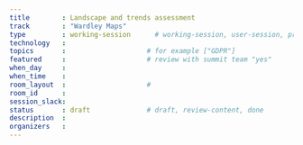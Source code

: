 ```yaml
---
title        : Landscape and trends assessment
track        : "Wardley Maps"
type         : working-session      # working-session, user-session, product-session
technology   :
topics       :                    # for example ["GDPR"]
featured     :                    # review with summit team "yes"
when_day     :
when_time    : 
room_layout  :                    #
room_id      : 
session_slack: 
status       : draft              # draft, review-content, done
description  :
organizers   : 
---
```



<!--(add intro)

## WHY

(...)

## What

(...)

## Outcomes

(...)

## References

(...)


## Previous-->

